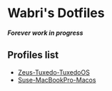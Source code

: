 # Wabri's Dotfiles

***Forever work in progress***

## Profiles list

- [Zeus-Tuxedo-TuxedoOS](https://github.com/Wabri/dotfiles/tree/zeus)
- [Suse-MacBookPro-Macos](https://github.com/Wabri/dotfiles/tree/suse)
